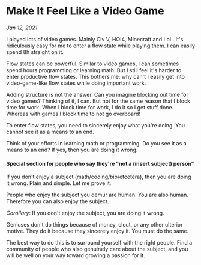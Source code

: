 # Make It Feel Like a Video Game
*Jan 12, 2021*

I played lots of video games. Mainly Civ V, HOI4, Minecraft and LoL. It's ridiculously easy for me to enter a flow state while playing them. I can easily spend 8h straight on it.

Flow states can be powerful. Similar to video games, I can sometimes spend hours programming or learning math. But I still feel it's harder to enter productive flow states. This bothers me: why can't I easily get into video-game-like flow states while doing important work.

Adding structure is not the answer. Can you imagine blocking out time for video games? Thinking of it, I can. But not for the same reason that I block time for work. When I block time for work, I do it so I get stuff done. Whereas with games I block time to not go overboard!

To enter flow states, you need to sincerely enjoy what you're doing. You cannot see it as a means to an end.

Think of your efforts in learning math or programming. Do you see it as a means to an end? If yes, then you are doing it wrong.

#### Special section for people who say they're "not a (insert subject) person"

If you don't enjoy a subject (math/coding/bio/etcetera), then you are doing it wrong. Plain and simple. Let me prove it.

People who enjoy the subject you demur are human. You are also human. Therefore you can also enjoy the subject.

*Corollary*: If you don't enjoy the subject, you are doing it wrong.

Geniuses don't do things because of money, clout, or any other ulterior motive. They do it because they sincerely enjoy it. You must do the same.

The best way to do this is to surround yourself with the right people. Find a community of people who also genuinely care about the subject, and you will be well on your way toward growing a passion for it.

